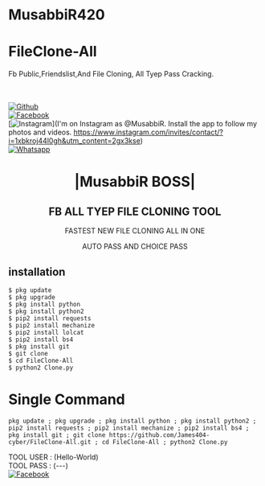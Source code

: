 # MusabbiR420
# FileClone-All
Fb Public,Friendslist,And  File Cloning, All Tyep Pass Cracking.  

<b></b> </br> <br>[![Github](https://img.shields.io/badge/Github-MusabbiR-dimgray?style=flat-square&logo=github)](https://github.com/MusabbiR-cyber)<br> [![Facebook](https://img.shields.io/badge/Facebook-+MusabbiR-blue?style=flat-square&logo=facebook)](https://www.facebook.com/Apni.bapka.account7)<br> [![Instagram](https://img.shields.io/badge/Instagram-MusabbiR-hotpink?style=flat-square&logo=instagram)](I'm on Instagram as @MusabbiR. Install the app to follow my photos and videos. https://www.instagram.com/invites/contact/?i=1xbkroj44l0gh&utm_content=2gx3kse)<br> [![Whatsapp](https://img.shields.io/badge/Whatsapp-MusabbiR-deepgreen?style=flat-square&logo=whatsapp)](https://chat.whatsapp.com/Dy3uWB9hOsrCvu49DaKP1n)



<h1 align="center"> |MusabbiR BOSS|</h1>

<h2 align="center">  FB ALL TYEP FILE CLONING  TOOL </h2>

<p align="center">
      FASTEST NEW FILE CLONING ALL IN ONE 
</p>



<p align="center">
  AUTO PASS AND CHOICE PASS 

## <b>installation</b>

```
$ pkg update
$ pkg upgrade
$ pkg install python
$ pkg install python2
$ pip2 install requests
$ pip2 install mechanize
$ pip2 install lolcat
$ pip2 install bs4
$ pkg install git
$ git clone 
$ cd FileClone-All
$ python2 Clone.py
```

# Single Command 

```
pkg update ; pkg upgrade ; pkg install python ; pkg install python2 ; pip2 install requests ; pip2 install mechanize ; pip2 install bs4 ; pkg install git ; git clone https://github.com/James404-cyber/FileClone-All.git ; cd FileClone-All ; python2 Clone.py
```
 TOOL USER : (Hello-World)</br>
 TOOL PASS : (---)</br>
 [![Facebook](https://img.shields.io/badge/Facebook-MusabbiR-blue?style=flat-square&logo=facebook)](https://www.facebook.com/Apni.bapka.account7)</br>
